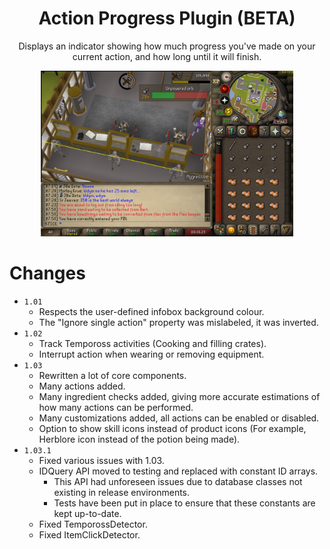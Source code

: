 <div align="center">
<h1>Action Progress Plugin (BETA)</h1>

Displays an indicator showing how much progress you've made on your current action, and how long until it will finish.

<img alt="img.png" src="demo.png" style="width: 80%; align: center;"/>
</div>

# Changes

- `1.01`
    - Respects the user-defined infobox background colour.
    - The "Ignore single action" property was mislabeled, it was inverted.
- `1.02`
    - Track Tempoross activities (Cooking and filling crates).
    - Interrupt action when wearing or removing equipment.
- `1.03`
    - Rewritten a lot of core components.
    - Many actions added.
    - Many ingredient checks added, giving more accurate estimations of how many actions can be performed.
    - Many customizations added, all actions can be enabled or disabled.
    - Option to show skill icons instead of product icons (For example, Herblore icon instead of the potion being made).
- `1.03.1`
    - Fixed various issues with 1.03.
    - IDQuery API moved to testing and replaced with constant ID arrays.
        - This API had unforeseen issues due to database classes not existing in release environments.
        - Tests have been put in place to ensure that these constants are kept up-to-date.
    - Fixed TemporossDetector.
    - Fixed ItemClickDetector.